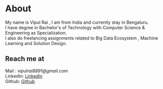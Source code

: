 # About

My name is Vipul Rai , I am from India and currently stay in Bengaluru.<br>
I have degree in Bachelor's of Technology with Computer Science & Engineering as Specialization.<br>
I also do freelancing assignments related to Big Data Ecosystem , Machine Learning and Solution Design.

## Reach me at

Mail : _vipulrai8891@gmail.com_<br>
LinkedIn: [LinkedIn](https://in.linkedin.com/in/vipulrai "LinkedIn Profile")<br>
Github: [Github](https://github.com/vipulrai91)
